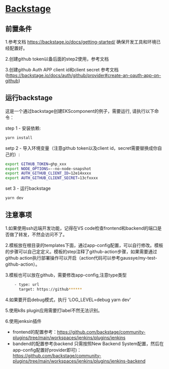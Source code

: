 # [Backstage](https://backstage.io)

## 前置条件
1.参考文档 https://backstage.io/docs/getting-started/ 确保开发工具和环境已经配置好。

2.创建github token以备后面的step2使用，参考文档

3.创建github Auth APP client id和client secret 参考文档 (https://backstage.io/docs/auth/github/provider#create-an-oauth-app-on-github)


## 运行backstage
这是一个通过backstage创建EKScomponent的例子，需要运行, 请执行以下命令：

step 1 - 安装依赖:
```sh
yarn install
```

setp 2 - 导入环境变量（注意github token以及client id，secret需要替换成你自己的）:
```sh
export GITHUB_TOKEN=ghp_xxx
export NODE_OPTIONS=--no-node-snapshot
export AUTH_GITHUB_CLIENT_ID=12e14xxxx
export AUTH_GITHUB_CLIENT_SECRET=13cfxxxx
```
set 3 - 运行backstage
```sh
yarn dev
```
## 注意事项
1.如果使用ssh远端开发功能，记得在VS code检查frontend和backend的端口是否做了转发，不然会访问不了。

2.模板放在根目录的templates下面，通过app-config配置，可以自行修改。模板的步骤可以自己定定义。模板的step注释了github-action步骤，如果需要通过github action执行部署操作可以开启（action代码可以参考gaussye/my-test-github-action）。

3.模板也可以放在github，需要修改app-config,注意type类型
```sh
    - type: url
      target: https://github******
```

4.如果要开启debug模式，执行 'LOG_LEVEL=debug yarn dev'


5.使用k8s plugin应用需要打label不然无法识别。


6.使用jenksin插件
- frontend的配置参考：https://github.com/backstage/community-plugins/tree/main/workspaces/jenkins/plugins/jenkins
- bandend的配置参考(backend 只需按照New Backend System配置，然后在 app-config配置好provider即可)：https://github.com/backstage/community-plugins/tree/main/workspaces/jenkins/plugins/jenkins-backend









